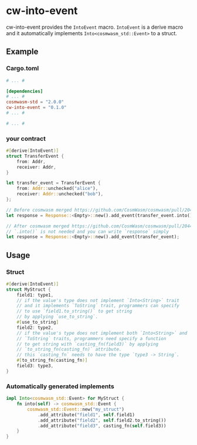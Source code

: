# cw-into-event

cw-into-event provides the `IntoEvent` macro.
`IntoEvent` is a derive macro and it automatically implements
`Into<cosmwasm_std::Event>` to a struct.

## Example

### Cargo.toml

```toml
# ... #

[dependencies]
# ... #
cosmwasm-std = "2.0.0"
cw-into-event = "0.1.0"
# ... #

# ... #
```

### your contract

```rust
#[derive(IntoEvent)]
struct TransferEvent {
    from: Addr,
    receiver: Addr,
}

let transfer_event = TransferEvent {
    from: Addr::unchecked("alice"),
    receiver: Addr::unchecked("bob"),
};

// Before cosmwasm merged https://github.com/CosmWasm/cosmwasm/pull/2044
let response = Response::<Empty>::new().add_event(transfer_event.into());

// After cosmwasm merged https://github.com/CosmWasm/cosmwasm/pull/2044,
// `.into()` is not needed and you can write `response` simply
let response = Response::<Empty>::new().add_event(transfer_event);
```

## Usage
### Struct

```rust
#[derive(IntoEvent)]
struct MyStruct {
    field1: type1,
    // if the value's type does not implement `Into<String>` trait
    // and it implements `ToString` trait, programmers can specify
    // to use `field1.to_string()` to get string
    // by applying `use_to_string`.
    #[use_to_string]
    field2: type2,
    // if the value's type does not implement both `Into<String>` and
    // `ToString` traits, programmers need specify a function
    // to get string with `casting_fn(field3)` by applying
    // `to_string_fn(casting_fn)` attribute.
    // this `casting_fn` needs to have the type `type3 -> String`.
    #[to_string_fn(casting_fn)]
    field3: type3,
}
```

### Automatically generated implements

```rust
impl Into<cosmwasm_std::Event> for MyStruct {
    fn into(self) -> cosmwasm_std::Event {
        cosmwasm_std::Event::new("my_struct")
            .add_attribute("field1", self.field1)
            .add_attribute("field2", self.field2.to_string())
            .add_attribute("field3", casting_fn(self.field3))
    }
}
```
